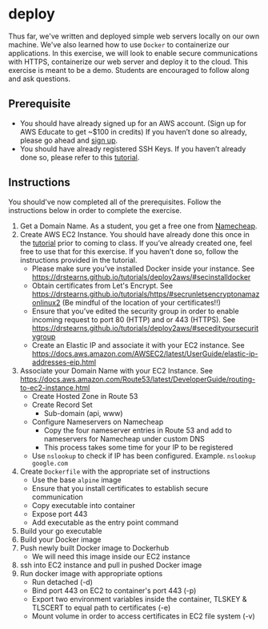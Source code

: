 # deploy
Thus far, we've written and deployed simple web servers locally on our own machine. We've also
learned how to use `Docker` to containerize our applications. In this exercise, we will look to enable 
secure communications with HTTPS, containerize our web server and deploy it to the cloud. This exercise is meant
to be a demo. Students are encouraged to follow along and ask questions. 

## Prerequisite 
- You should have already signed up for an AWS account. (Sign up for AWS Educate to get ~$100 in credits)
If you haven’t done so already, please go ahead and [sign up](https://aws.amazon.com/). 
- You should have already registered SSH Keys. If you haven’t already done so, please refer to this [tutorial](https://drstearns.github.io/tutorials/deploy2aws/#secgeneratingandregisteringsshkeys). 
 
## Instructions 
You should've now completed all of the prerequisites. Follow the instructions below in order to complete the exercise.

1. Get a Domain Name. As a student, you get a free one from [Namecheap](https://nc.me/).   
2. Create AWS EC2 Instance. You should have already done this once in the [tutorial](https://drstearns.github.io/tutorials/deploy2aws/#secregisteryourpublickeywithawsec2) prior to coming to class. If you’ve already created one, feel free to use that for this exercise. If you haven’t done so, follow the instructions provided in the tutorial.
    - Please make sure you’ve installed Docker inside your instance. See https://drstearns.github.io/tutorials/deploy2aws/#secinstalldocker
    - Obtain certificates from Let's Encrypt. See https://drstearns.github.io/tutorials/https/#secrunletsencryptonamazonlinux2 
    (Be mindful of the location of your certificates!!)
    - Ensure that you’ve edited the security group in order to enable incoming request to port 80 (HTTP) and or 443 (HTTPS). See https://drstearns.github.io/tutorials/deploy2aws/#secedityoursecuritygroup
    - Create an Elastic IP and associate it with your EC2 instance. See https://docs.aws.amazon.com/AWSEC2/latest/UserGuide/elastic-ip-addresses-eip.html
3. Associate your Domain Name with your EC2 Instance. See https://docs.aws.amazon.com/Route53/latest/DeveloperGuide/routing-to-ec2-instance.html
    - Create Hosted Zone in Route 53
    - Create Record Set
        - Sub-domain (api, www)
    - Configure Nameservers on Namecheap
        - Copy the four nameserver entries in Route 53 and add to nameservers for Namecheap under custom DNS
        - This process takes some time for your IP to be registered 
    - Use `nslookup` to check if IP has been configured. Example. ```nslookup google.com ```
4. Create `Dockerfile` with the appropriate set of instructions
    - Use the base `alpine` image
    - Ensure that you install certificates to establish secure communication
    - Copy executable into container
    - Expose port 443
    - Add executable as the entry point command
5. Build your go executable
6. Build your Docker image
7. Push newly built Docker image to Dockerhub
    - We will need this image inside our EC2 instance
8. ssh into EC2 instance and pull in pushed Docker image
9. Run docker image with appropriate options
    - Run detached (-d)
    - Bind port 443 on EC2 to container's port 443 (-p)
    - Export two environment variables inside the container, TLSKEY & TLSCERT to equal path to certificates (-e)
    - Mount volume in order to access certificates in EC2 file system (-v)


